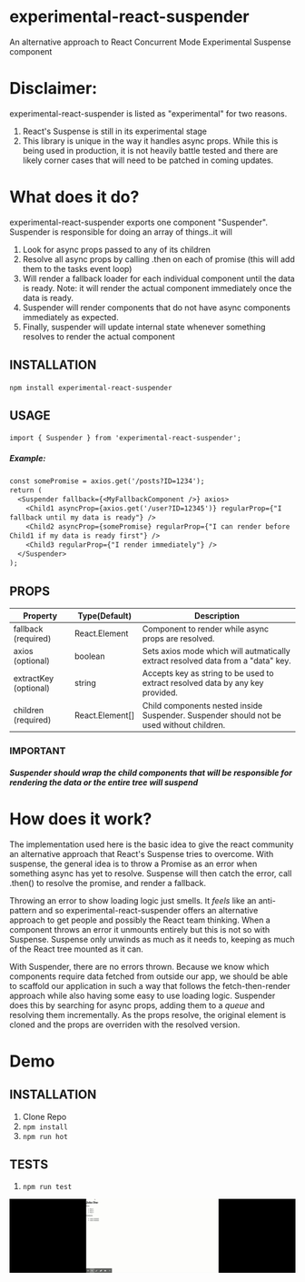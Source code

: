 # experimental-react-suspender
An alternative approach to React Concurrent Mode Experimental Suspense component

# Disclaimer:
experimental-react-suspender is listed as "experimental" for two reasons.
1) React's Suspense is still in its experimental stage
2) This library is unique in the way it handles async props. While this is being used in production, it is not heavily battle tested and there are likely corner cases that will need to be patched in coming updates.

# What does it do?
experimental-react-suspender exports one component "Suspender". Suspender is responsible for doing an array of things..it will
1) Look for async props passed to any of its children
2) Resolve all async props by calling .then on each of promise (this will add them to the tasks event loop)
3) Will render a fallback loader for each individual component until the data is ready. Note: it will render the actual component immediately once the data is ready.
4) Suspender will render components that do not have async components immediately as expected.
5) Finally, suspender will update internal state whenever something resolves to render the actual component

## INSTALLATION
`npm install experimental-react-suspender`

## USAGE
`import { Suspender } from 'experimental-react-suspender';`

##### Example:
```
const somePromise = axios.get('/posts?ID=1234');
return (
  <Suspender fallback={<MyFallbackComponent />} axios>
    <Child1 asyncProp={axios.get('/user?ID=12345')} regularProp={"I fallback until my data is ready"} />
    <Child2 asyncProp={somePromise} regularProp={"I can render before Child1 if my data is ready first"} />
    <Child3 regularProp={"I render immediately"} />
  </Suspender>
);
```

## PROPS
|Property|Type(Default)|Description|
|--------|-------------|-----------|
|fallback (required)|React.Element|Component to render while async props are resolved.|
|axios (optional)|boolean|Sets axios mode which will autmatically extract resolved data from a "data" key.|
|extractKey (optional)|string|Accepts key as string to be used to extract resolved data by any key provided.|
|children (required)|React.Element[]|Child components nested inside Suspender. Suspender should not be used without children.|


### IMPORTANT
##### Suspender should wrap the child components that will be responsible for rendering the data or the entire tree will suspend

# How does it work?
The implementation used here is the basic idea to give the react community an alternative approach that React's Suspense tries to overcome. With suspense, the general idea is to throw a Promise as an error when something async has yet to resolve. Suspense will then catch the error, call .then() to resolve the promise, and render a fallback. 

Throwing an error to show loading logic just smells. It *feels* like an anti-pattern and so experimental-react-suspender offers an alternative approach to get people and possibly the React team thinking. When a component throws an error it unmounts entirely but this is not so with Suspense. Suspense only unwinds as much as it needs to, keeping as much of the React tree mounted as it can.

With Suspender, there are no errors thrown. Because we know which components require data fetched from outside our app, we should be able to scaffold our application in such a way that follows the fetch-then-render approach while also having some easy to use loading logic. Suspender does this by searching for async props, adding them to a *queue* and resolving them incrementally. As the props resolve, the original element is cloned and the props are overriden with the resolved version.

# Demo

## INSTALLATION
1) Clone Repo
2) `npm install`
3) `npm run hot`

## TESTS
1) `npm run test`

![](suspender-demo.gif)

